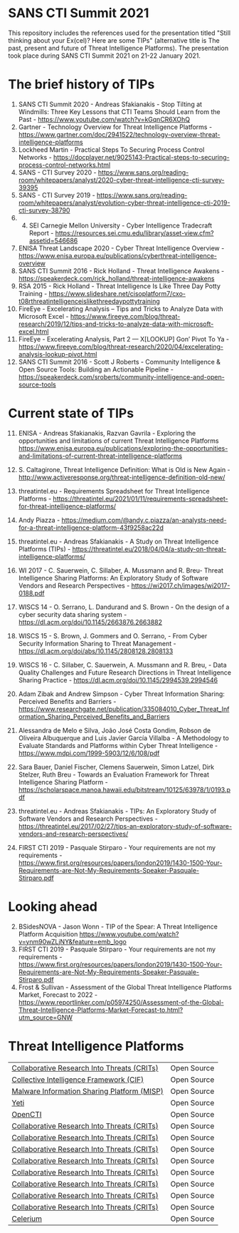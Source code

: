 # SANS CTI Summit 2021
This repository includes the references used for the presentation titled "Still thinking about your Ex(cel)? Here are some TIPs" (alternative title is The past, present and future of Threat Intelligence Platforms). The presentation took place during SANS CTI Summit 2021 on 21-22 January 2021.

# The brief history of TIPs

1. SANS CTI Summit 2020 - Andreas Sfakianakis - Stop Tilting at Windmills: Three Key Lessons that CTI Teams Should Learn from the Past - https://www.youtube.com/watch?v=kGqnCR6XOhQ
2. Gartner - Technology Overview for Threat Intelligence Platforms - https://www.gartner.com/doc/2941522/technology-overview-threat-intelligence-platforms
3. Lockheed Martin - Practical Steps To Securing Process Control Networks - https://docplayer.net/9025143-Practical-steps-to-securing-process-control-networks.html
4. SANS - CTI Survey 2020 - https://www.sans.org/reading-room/whitepapers/analyst/2020-cyber-threat-intelligence-cti-survey-39395
5. SANS - CTI Survey 2019 - https://www.sans.org/reading-room/whitepapers/analyst/evolution-cyber-threat-intelligence-cti-2019-cti-survey-38790
6. 4. SEI Carnegie Mellon University - Cyber Intelligence Tradecraft Report - https://resources.sei.cmu.edu/library/asset-view.cfm?assetid=546686
7. ENISA Threat Landscape 2020 - Cyber Threat Intelligence Overview - https://www.enisa.europa.eu/publications/cyberthreat-intelligence-overview
8. SANS CTI Summit 2016 - Rick Holland - Threat Intelligence Awakens - https://speakerdeck.com/rick_holland/threat-intelligence-awakens
14. RSA 2015 - Rick Holland - Threat Intelligence Is Like Three Day Potty Training - https://www.slideshare.net/cisoplatform7/cxo-t08rthreatintelligenceislikethreedaypottytraining
9. FireEye - Excelerating Analysis – Tips and Tricks to Analyze Data with Microsoft Excel - https://www.fireeye.com/blog/threat-research/2019/12/tips-and-tricks-to-analyze-data-with-microsoft-excel.html
10. FireEye - Excelerating Analysis, Part 2 — X[LOOKUP] Gon’ Pivot To Ya - https://www.fireeye.com/blog/threat-research/2020/04/excelerating-analysis-lookup-pivot.html
11. SANS CTI Summit 2016 - Scott J Roberts - Community Intelligence & Open Source Tools: Building an Actionable Pipeline - https://speakerdeck.com/sroberts/community-intelligence-and-open-source-tools

# Current state of TIPs

11. ENISA - Andreas Sfakianakis, Razvan Gavrila - Exploring the opportunities and limitations of current Threat Intelligence Platforms
 https://www.enisa.europa.eu/publications/exploring-the-opportunities-and-limitations-of-current-threat-intelligence-platforms
12. S. Caltagirone,  Threat Intelligence Definition: What is Old is New Again - http://www.activeresponse.org/threat-intelligence-definition-old-new/
11. threatintel.eu - Requirements Spreadsheet for Threat Intelligence Platforms - https://threatintel.eu/2021/01/11/requirements-spreadsheet-for-threat-intelligence-platforms/
13. Andy Piazza - https://medium.com/@andy.c.piazza/an-analysts-need-for-a-threat-intelligence-platform-43f9258ac22d

15. threatintel.eu - Andreas Sfakianakis - A Study on Threat Intelligence Platforms (TIPs) - https://threatintel.eu/2018/04/04/a-study-on-threat-intelligence-platforms/
17. WI 2017 - C. Sauerwein, C. Sillaber, A. Mussmann and R. Breu- Threat Intelligence Sharing Platforms: An Exploratory Study of Software Vendors and Research Perspectives - https://wi2017.ch/images/wi2017-0188.pdf
18. WISCS 14 - O. Serrano, L. Dandurand and S. Brown - On the design of a cyber security data sharing system - https://dl.acm.org/doi/10.1145/2663876.2663882
19. WISCS 15 - S. Brown, J. Gommers and O. Serrano, - From Cyber Security Information Sharing to Threat Management - https://dl.acm.org/doi/abs/10.1145/2808128.2808133
20. WISCS 16 - C. Sillaber, C. Sauerwein, A. Mussmann and R. Breu, - Data Quality Challenges and Future Research Directions in Threat Intelligence Sharing Practice - https://dl.acm.org/doi/10.1145/2994539.2994546
21. Adam Zibak and Andrew Simpson - Cyber Threat Information Sharing: Perceived Benefits and Barriers - https://www.researchgate.net/publication/335084010_Cyber_Threat_Information_Sharing_Perceived_Benefits_and_Barriers
22. Alessandra de Melo e Silva, João José Costa Gondim, Robson de Oliveira Albuquerque and Luis Javier García Villalba - A Methodology to Evaluate Standards and Platforms within Cyber Threat Intelligence - https://www.mdpi.com/1999-5903/12/6/108/pdf
23. Sara Bauer, Daniel Fischer, Clemens Sauerwein, Simon Latzel, Dirk Stelzer, Ruth Breu - Towards an Evaluation Framework for Threat Intelligence Sharing Platform - https://scholarspace.manoa.hawaii.edu/bitstream/10125/63978/1/0193.pdf
24. threatintel.eu - Andreas Sfakianakis - TIPs: An Exploratory Study of Software Vendors and Research Perspectives - https://threatintel.eu/2017/02/27/tips-an-exploratory-study-of-software-vendors-and-research-perspectives/
25. FIRST CTI 2019 - Pasquale Stirparo - Your requirements are not my requirements - https://www.first.org/resources/papers/london2019/1430-1500-Your-Requirements-are-Not-My-Requirements-Speaker-Pasquale-Stirparo.pdf
# Looking ahead

2. BSidesNOVA - Jason Wonn - TIP of the Spear: A Threat Intelligence Platform Acquisition https://www.youtube.com/watch?v=ynm90wZLjNY&feature=emb_logo
2. FIRST CTI 2019 - Pasquale Stirparo - Your requirements are not my requirements - https://www.first.org/resources/papers/london2019/1430-1500-Your-Requirements-are-Not-My-Requirements-Speaker-Pasquale-Stirparo.pdf
3. Frost & Sullivan - Assessment of the Global Threat Intelligence Platforms Market, Forecast to 2022 - https://www.reportlinker.com/p05974250/Assessment-of-the-Global-Threat-Intelligence-Platforms-Market-Forecast-to.html?utm_source=GNW


# Threat Intelligence Platforms

<table>
    <tr>
        <td>
            <a href="https://crits.github.io/" target="_blank">Collaborative Research Into Threats (CRITs)</a>
        </td>
        <td>
            <a>Open Source</a>
        </td>
    </tr>
    <tr>
        <td>
            <a href="https://csirtgadgets.com/collective-intelligence-framework" target="_blank">Collective Intelligence Framework (CIF)</a>
        </td>
        <td>
            <a>Open Source</a>
        </td>
    </tr>
     <tr>
        <td>
            <a href="https://www.misp-project.org/" target="_blank">Malware Information Sharing Platform (MISP)</a>
        </td>
        <td>
            <a>Open Source</a>
        </td>
    </tr>
     <tr>
        <td>
            <a href="https://yeti-platform.github.io/" target="_blank">Yeti</a>
        </td>
        <td>
            <a>Open Source</a>
        </td>
    </tr>
     <tr>
        <td>
            <a href="https://www.opencti.io/en/" target="_blank">OpenCTI</a>
        </td>
        <td>
            <a>Open Source</a>
        </td>
    </tr>
     <tr>
        <td>
            <a href="https://crits.github.io/" target="_blank">Collaborative
Research Into Threats (CRITs)</a>
        </td>
        <td>
            <a>Open Source</a>
        </td>
    </tr>
     <tr>
        <td>
            <a href="https://crits.github.io/" target="_blank">Collaborative
Research Into Threats (CRITs)</a>
        </td>
        <td>
            <a>Open Source</a>
        </td>
    </tr>
     <tr>
        <td>
            <a href="https://crits.github.io/" target="_blank">Collaborative
Research Into Threats (CRITs)</a>
        </td>
        <td>
            <a>Open Source</a>
        </td>
    </tr>
     <tr>
        <td>
            <a href="https://crits.github.io/" target="_blank">Collaborative
Research Into Threats (CRITs)</a>
        </td>
        <td>
            <a>Open Source</a>
        </td>
    </tr>
     <tr>
        <td>
            <a href="https://crits.github.io/" target="_blank">Collaborative
Research Into Threats (CRITs)</a>
        </td>
        <td>
            <a>Open Source</a>
        </td>
    </tr>
     <tr>
        <td>
            <a href="https://crits.github.io/" target="_blank">Collaborative
Research Into Threats (CRITs)</a>
        </td>
        <td>
            <a>Open Source</a>
        </td>
    </tr>
     <tr>
        <td>
            <a href="https://crits.github.io/" target="_blank">Collaborative
Research Into Threats (CRITs)</a>
        </td>
        <td>
            <a>Open Source</a>
        </td>
    </tr>
     <tr>
        <td>
            <a href="https://crits.github.io/" target="_blank">Collaborative
Research Into Threats (CRITs)</a>
        </td>
        <td>
            <a>Open Source</a>
        </td>
    </tr>
     <tr>
        <td>
            <a href="https://crits.github.io/" target="_blank">Celerium</a>
        </td>
        <td>
            <a>Open Source</a>
        </td>
    </tr>
 </table>
